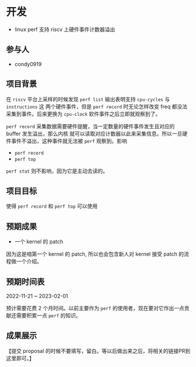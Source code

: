 # 开发

- linux perf 支持 riscv 上硬件事件计数器溢出

## 参与人

- condy0919

## 项目背景

在 `riscv` 平台上采样的时候发现 `perf list` 输出表明支持 `cpu-cycles` 与 `instructions` 这
两个硬件事件，但是 `perf record` 时无论怎样改变 freq 都没法采集到事件。后来更换为 `cpu-clock`
软件事件之后立即就观察到了。

`perf record` 采集数据需要硬件提醒，当一定数量的硬件事件发生且对应的 buffer 发生溢出，那么内核
就可以读取对应计数器以此来采集信息。所以一旦硬件事件不溢出，这种事件就无法被 `perf` 观察到。影响

- `perf record`
- `perf top`

`perf stat` 则不影响，因为它是主动去读的。

## 项目目标

使得 `perf record` 和 `perf top` 可以使用

## 预期成果

- 一个 kernel 的 patch

因为这是咱第一个 kernel 的 patch, 所以也会包含新人对 kernel 接受 patch 的流程做一个介绍。

## 预期时间表

2022-11-21 ~ 2023-02-01

预计需要花费 2 个月时间。以前主要作为 `perf` 的使用者，现在要对它作出一点贡献还需要积累一点 `perf`
的知识。

## 成果展示

【提交 proposal 的时候不要填写，留白。等以后做出来之后，将相关的链接PR到这里即可。】
